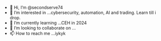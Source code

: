- 👋 Hi, I’m @secondserve74
- 👀 I’m interested in ...cybersecurity, automation, AI and trading. Learn till i drop.
- 🌱 I’m currently learning ...CEH in 2024
- 💞️ I’m looking to collaborate on ...
- 📫 How to reach me ...iykyk


<!---
secondserve74/secondserve74 is a ✨ special ✨ repository because its `README.md` (this file) appears on your GitHub profile.
You can click the Preview link to take a look at your changes.
--->
